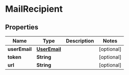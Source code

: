
# MailRecipient

## Properties
Name | Type | Description | Notes
------------ | ------------- | ------------- | -------------
**userEmail** | [**UserEmail**](UserEmail.md) |  |  [optional]
**token** | **String** |  |  [optional]
**url** | **String** |  |  [optional]



